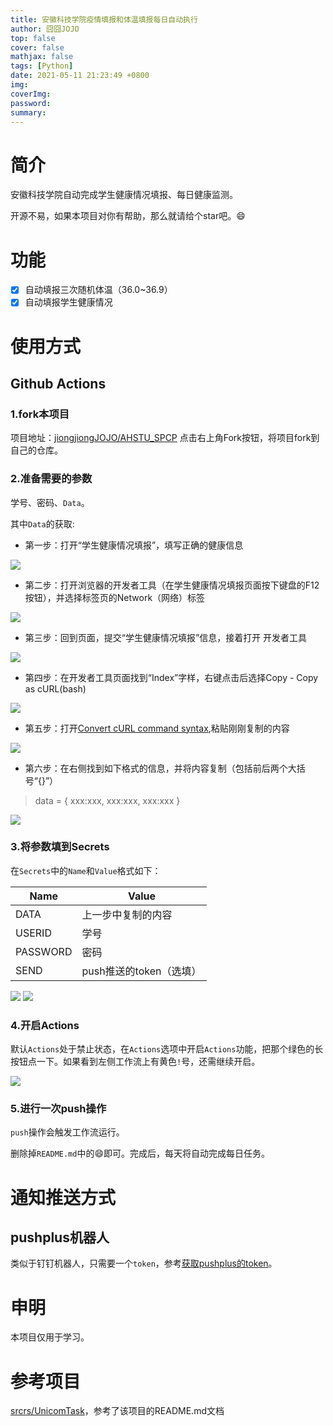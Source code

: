 ```yaml
---
title: 安徽科技学院疫情填报和体温填报每日自动执行
author: 囧囧JOJO
top: false
cover: false
mathjax: false
tags: [Python]
date: 2021-05-11 21:23:49 +0800
img:
coverImg:
password:
summary:
---
```


# 简介


安徽科技学院自动完成学生健康情况填报、每日健康监测。

开源不易，如果本项目对你有帮助，那么就请给个star吧。😄

 <!--more-->

# 功能

* [x] 自动填报三次随机体温（36.0~36.9）
* [x] 自动填报学生健康情况

# 使用方式

## Github Actions

### 1.fork本项目

项目地址：[jiongjiongJOJO/AHSTU_SPCP](https://github.com/jiongjiongJOJO/AHSTU_SPCP)
点击右上角Fork按钮，将项目fork到自己的仓库。

### 2.准备需要的参数

学号、密码、`Data`。

其中`Data`的获取:

+ 第一步：打开“学生健康情况填报”，填写正确的健康信息

![](/assets/images/yI09C6B-d/1.jpg)

+ 第二步：打开浏览器的开发者工具（在学生健康情况填报页面按下键盘的F12按钮），并选择标签页的Network（网络）标签

![](/assets/images/yI09C6B-d/2.jpg)

+ 第三步：回到页面，提交“学生健康情况填报”信息，接着打开 开发者工具

![](/assets/images/yI09C6B-d/3.jpg)

+ 第四步：在开发者工具页面找到“Index”字样，右键点击后选择Copy - Copy as cURL(bash)

![](/assets/images/yI09C6B-d/4.jpg)

+ 第五步：打开[Convert cURL command syntax](https://curl.trillworks.com/),粘贴刚刚复制的内容

![](/assets/images/yI09C6B-d/5.jpg)


+ 第六步：在右侧找到如下格式的信息，并将内容复制（包括前后两个大括号“{}”）

> data = {
> xxx:xxx,
> xxx:xxx,
> xxx:xxx
> }

![](/assets/images/yI09C6B-d/6.jpg)

### 3.将参数填到Secrets

在`Secrets`中的`Name`和`Value`格式如下：

| Name     | Value            |
|----------|------------------|
| DATA     | 上一步中复制的内容        |
| USERID   | 学号               |
| PASSWORD | 密码               |
| SEND     | push推送的token（选填） |

![](/assets/images/yI09C6B-d/7.jpg)
![](/assets/images/yI09C6B-d/8.jpg)

### 4.开启Actions

默认`Actions`处于禁止状态，在`Actions`选项中开启`Actions`功能，把那个绿色的长按钮点一下。如果看到左侧工作流上有黄色`!`号，还需继续开启。

![](/assets/images/yI09C6B-d/9.jpg)

### 5.进行一次push操作

`push`操作会触发工作流运行。

删除掉`README.md`中的😄即可。完成后，每天将自动完成每日任务。



# 通知推送方式

## pushplus机器人
类似于钉钉机器人，只需要一个`token`，参考[获取pushplus的token](https://pushplus.hxtrip.com/doc/guide/api.html#%E4%B8%80%E3%80%81%E5%8F%91%E9%80%81%E6%B6%88%E6%81%AF%E6%8E%A5%E5%8F%A3)。

# 申明

本项目仅用于学习。

# 参考项目

[srcrs/UnicomTask](https://github.com/srcrs/UnicomTask)，参考了该项目的README.md文档
